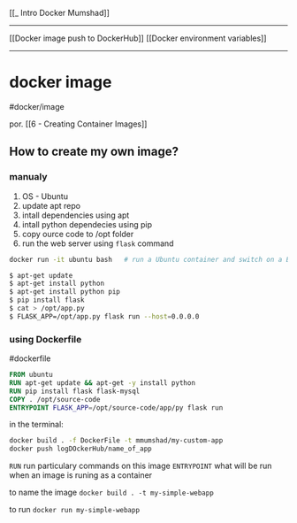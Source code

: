 [[_ Intro Docker Mumshad]]

---
[[Docker image push to DockerHub]]
[[Docker environment variables]]

---
# docker image
#docker/image 

por. [[6 - Creating Container Images]]

## How to create my own image?
### manualy
1. OS - Ubuntu   
2. update apt repo
3. intall dependencies using apt
4. intall python dependecies using pip
5. copy ource code to /opt folder
6. run the web server using `flask` command
```bash
docker run -it ubuntu bash   # run a Ubuntu container and switch on a Bash terminal

$ apt-get update
$ apt-get install python
$ apt-get install python pip
$ pip install flask
$ cat > /opt/app.py
$ FLASK_APP=/opt/app.py flask run --host=0.0.0.0
```

### using Dockerfile
#dockerfile
```dockerfile
FROM ubuntu
RUN apt-get update && apt-get -y install python
RUN pip install flask flask-mysql
COPY . /opt/source-code
ENTRYPOINT FLASK_APP=/opt/source-code/app/py flask run
```
in the terminal:
```bash
docker build . -f DockerFile -t mmumshad/my-custom-app
docker push logDOckerHub/name_of_app
```


`RUN` run particulary commands on this image
`ENTRYPOINT` what will be run when an image is runing as a container

to name the image
`docker build . -t my-simple-webapp`

to run
`docker run my-simple-webapp`


















